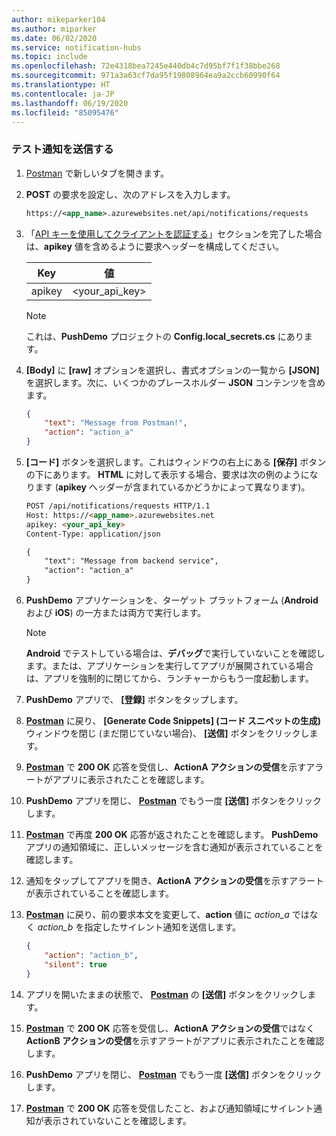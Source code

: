 ```yaml
---
author: mikeparker104
ms.author: miparker
ms.date: 06/02/2020
ms.service: notification-hubs
ms.topic: include
ms.openlocfilehash: 72e4318bea7245e440db4c7d95bf7f1f38bbe268
ms.sourcegitcommit: 971a3a63cf7da95f19808964ea9a2ccb60990f64
ms.translationtype: HT
ms.contentlocale: ja-JP
ms.lasthandoff: 06/19/2020
ms.locfileid: "85095476"
---
```

### <a name="send-a-test-notification"></a>テスト通知を送信する

1. [Postman](https://www.postman.com/downloads/) で新しいタブを開きます。

1. **POST** の要求を設定し、次のアドレスを入力します。

    ```xml
    https://<app_name>.azurewebsites.net/api/notifications/requests
    ```

1. 「[API キーを使用してクライアントを認証する](#authenticate-clients-using-an-api-key-optional)」セクションを完了した場合は、**apikey** 値を含めるように要求ヘッダーを構成してください。

   | Key                            | 値                          |
   | ------------------------------ | ------------------------------ |
   | apikey                         | <your_api_key>                 |

   > [!NOTE]
   > これは、**PushDemo** プロジェクトの **Config.local_secrets.cs** にあります。

1. **[Body]** に **[raw]** オプションを選択し、書式オプションの一覧から **[JSON]** を選択します。次に、いくつかのプレースホルダー **JSON** コンテンツを含めます。

    ```json
    {
        "text": "Message from Postman!",
        "action": "action_a"
    }
    ```

1. **[コード]** ボタンを選択します。これはウィンドウの右上にある **[保存]** ボタンの下にあります。 **HTML** に対して表示する場合、要求は次の例のようになります (**apikey** ヘッダーが含まれているかどうかによって異なります)。

    ```html
    POST /api/notifications/requests HTTP/1.1
    Host: https://<app_name>.azurewebsites.net
    apikey: <your_api_key>
    Content-Type: application/json

    {
        "text": "Message from backend service",
        "action": "action_a"
    }
    ```

1. **PushDemo** アプリケーションを、ターゲット プラットフォーム (**Android** および **iOS**) の一方または両方で実行します。

    > [!NOTE]
    > **Android** でテストしている場合は、**デバッグ**で実行していないことを確認します。または、アプリケーションを実行してアプリが展開されている場合は、アプリを強制的に閉じてから、ランチャーからもう一度起動します。

1. **PushDemo** アプリで、 **[登録]** ボタンをタップします。

1. **[Postman](https://www.postman.com/downloads)** に戻り、 **[Generate Code Snippets] (コード スニペットの生成)** ウィンドウを閉じ (まだ閉じていない場合)、 **[送信]** ボタンをクリックします。

1. **[Postman](https://www.postman.com/downloads)** で **200 OK** 応答を受信し、**ActionA アクションの受信**を示すアラートがアプリに表示されたことを確認します。  

1. **PushDemo** アプリを閉じ、 **[Postman](https://www.postman.com/downloads)** でもう一度 **[送信]** ボタンをクリックします。

1. **[Postman](https://www.postman.com/downloads)** で再度 **200 OK** 応答が返されたことを確認します。 **PushDemo** アプリの通知領域に、正しいメッセージを含む通知が表示されていることを確認します。

1. 通知をタップしてアプリを開き、**ActionA アクションの受信**を示すアラートが表示されていることを確認します。

1. **[Postman](https://www.postman.com/downloads)** に戻り、前の要求本文を変更して、**action** 値に *action_a* ではなく *action_b* を指定したサイレント通知を送信します。

    ```json
    {
        "action": "action_b",
        "silent": true
    }
    ```

1. アプリを開いたままの状態で、 **[Postman](https://www.postman.com/downloads)** の **[送信]** ボタンをクリックします。

1. **[Postman](https://www.postman.com/downloads)** で **200 OK** 応答を受信し、**ActionA アクションの受信**ではなく **ActionB アクションの受信**を示すアラートがアプリに表示されたことを確認します。

1. **PushDemo** アプリを閉じ、 **[Postman](https://www.postman.com/downloads)** でもう一度 **[送信]** ボタンをクリックします。

1. **[Postman](https://www.postman.com/downloads)** で **200 OK** 応答を受信したこと、および通知領域にサイレント通知が表示されていないことを確認します。
